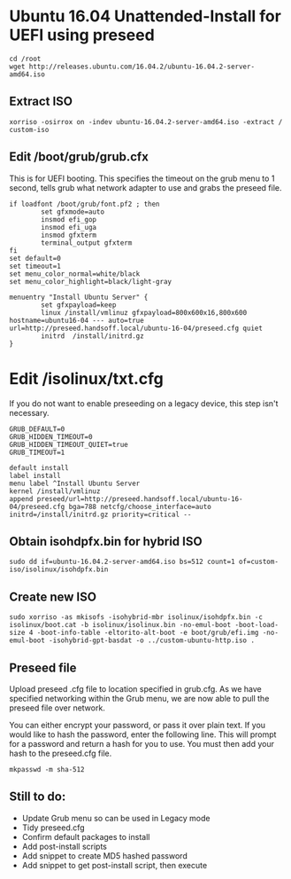 # Ubuntu 16.04 Unattended-Install for UEFI using preseed

    cd /root
    wget http://releases.ubuntu.com/16.04.2/ubuntu-16.04.2-server-amd64.iso

## Extract ISO
    xorriso -osirrox on -indev ubuntu-16.04.2-server-amd64.iso -extract / custom-iso

## Edit /boot/grub/grub.cfx
This is for UEFI booting. This specifies the timeout on the grub menu to 1 second, tells grub what network adapter to use and grabs the preseed file.

    if loadfont /boot/grub/font.pf2 ; then
            set gfxmode=auto
            insmod efi_gop
            insmod efi_uga
            insmod gfxterm
            terminal_output gfxterm
    fi
    set default=0
    set timeout=1
    set menu_color_normal=white/black
    set menu_color_highlight=black/light-gray

    menuentry "Install Ubuntu Server" {
            set gfxpayload=keep
            linux /install/vmlinuz gfxpayload=800x600x16,800x600 hostname=ubuntu16-04 --- auto=true url=http://preseed.handsoff.local/ubuntu-16-04/preseed.cfg quiet
            initrd  /install/initrd.gz
    }

# Edit /isolinux/txt.cfg
If you do not want to enable preseeding on a legacy device, this step isn't necessary.

    GRUB_DEFAULT=0
    GRUB_HIDDEN_TIMEOUT=0
    GRUB_HIDDEN_TIMEOUT_QUIET=true
    GRUB_TIMEOUT=1

    default install
    label install
    menu label ^Install Ubuntu Server
    kernel /install/vmlinuz
    append preseed/url=http://preseed.handsoff.local/ubuntu-16-04/preseed.cfg bga=788 netcfg/choose_interface=auto initrd=/install/initrd.gz priority=critical --

## Obtain isohdpfx.bin for hybrid ISO
    sudo dd if=ubuntu-16.04.2-server-amd64.iso bs=512 count=1 of=custom-iso/isolinux/isohdpfx.bin

## Create new ISO
    sudo xorriso -as mkisofs -isohybrid-mbr isolinux/isohdpfx.bin -c isolinux/boot.cat -b isolinux/isolinux.bin -no-emul-boot -boot-load-size 4 -boot-info-table -eltorito-alt-boot -e boot/grub/efi.img -no-emul-boot -isohybrid-gpt-basdat -o ../custom-ubuntu-http.iso .
    
## Preseed file
Upload preseed .cfg file to location specified in grub.cfg. As we have specified networking within the Grub menu, we are now able to pull the preseed file over network.

You can either encrypt your password, or pass it over plain text. If you would like to hash the password, enter the following line. This will prompt for a password and return a hash for you to use. You must then add your hash to the preseed.cfg file.
    
    mkpasswd -m sha-512

## Still to do:
* Update Grub menu so can be used in Legacy mode
* Tidy preseed.cfg
* Confirm default packages to install
* Add post-install scripts
* Add snippet to create MD5 hashed password
* Add snippet to get post-install script, then execute
